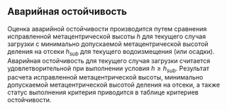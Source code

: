 ## Аварийная остойчивость
Оценка аварийной остойчивости производится путем сравнения исправленной метацентрической высоты $h$ для текущего случая загрузки с минимально допускаемой метацентрической высотой деления на отсеки $h_{sub}$ для текущего водоизмещения (или осадки). Аварийная остойчивость для текущего случая загрузки считается удовлетворительной при выполнении условия $h \geq h_{sub}$. Результат расчета исправленной метацентрической высоты, минимально допускаемой метацентрической высотой деления на отсеки, а также статус выполнения критерия приводится в таблице критериев остойчивости.